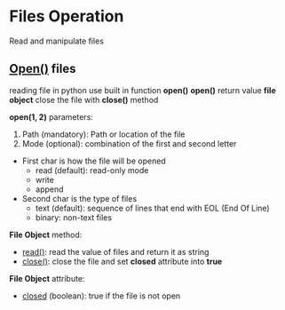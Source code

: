 # Files Operation
Read and manipulate files


## [Open()](https://github.com/StuAgraricity/python_learning/blob/main/files_operation/read_files.py) files
reading file in python use built in function **open()**
**open()** return value **file object**
close the file with **close()** method 

**open(1, 2)** parameters:
1. Path (mandatory): Path or location of the file
2. Mode (optional): combination of the first and second letter
  - First char is how the file will be opened
    - read (default): read-only mode 
    - write
    - append
  - Second char is the type of files
    - text (default): sequence of lines that end with EOL (End Of Line)
    - binary: non-text files 


**File Object** method:
- [read()](https://github.com/StuAgraricity/python_learning/blob/main/files_operation/read_files.py): read the value of files and return it as string
- [close()](https://github.com/StuAgraricity/python_learning/blob/main/files_operation/read_files.py): close the file and set **closed** attribute into **true**

**File Object** attribute:
- [closed](https://github.com/StuAgraricity/python_learning/blob/main/files_operation/read_files.py) (boolean): true if the file is not open


